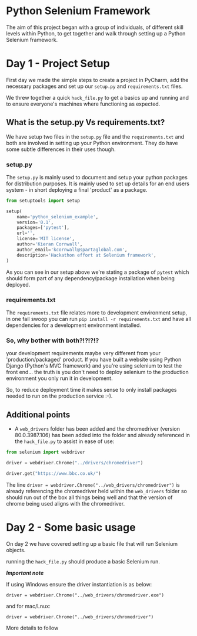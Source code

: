 # Python Selenium Framework
The aim of this project began with a group of individuals, of different skill levels within Python, to get together and walk through setting up a Python Selenium framework.

# Day 1 - Project Setup

First day we made the simple steps to create a project in PyCharm, add the necessary packages and set up our `setup.py` and `requirements.txt` files.

We threw together a quick `hack_file.py` to get a basics up and running and to ensure everyone's machines where functioning as expected.

## What is the setup.py Vs requirements.txt?
We have setup two files in the `setup.py` file and the `requirements.txt` and both are involved in setting up your Python environment. They do have some subtle differences in their uses though.

### setup.py
The `setup.py` is mainly used to document and setup your python packages for distribution purposes. It is mainly used to set up details for an end users system - in short deploying a final 'product' as a package.

```python
from setuptools import setup

setup(
    name='python_selenium_example',
    version='0.1',
    packages=['pytest'],
    url='',
    license='MIT license',
    author='Kieran Cornwall',
    author_email='kcornwall@spartaglobal.com',
    description='Hackathon effort at Selenium framework',
)
```

As you can see in our setup above we're stating a package of `pytest` which should form part of any dependency/package installation when being deployed.

### requirements.txt
The `requirements.txt` file relates more to development environment setup, in one fail swoop you can run `pip install -r requirements.txt` and have all dependencies for a development environment installed.

### So, why bother with both?!?!?!?
your development requirements maybe very different from your 'production/packaged' product. If you have built a website using Python Django (Python's MVC framework) and you're using selenium to test the front end... the truth is you don't need to deploy selenium to the production environment you only run it in development.

So, to reduce deployment time it makes sense to only install packages needed to run on the production service :-).

## Additional points
* A `web_drivers` folder has been added and the chromedriver (version 80.0.3987.106) has been added into the folder and already referenced in the `hack_file.py` to assist in ease of use:

```python
from selenium import webdriver

driver = webdriver.Chrome("../drivers/chromedriver")

driver.get("https://www.bbc.co.uk/")
```

The line `driver = webdriver.Chrome("../web_drivers/chromedriver")` is already referencing the chromedriver held within the `web_drivers` folder so should run out of the box all things being well and that the version of chrome being used aligns with the chromedriver.

# Day 2 - Some basic usage

On day 2 we have covered setting up a basic file that will run Selenium objects.

running the `hack_file.py` should produce a basic Selenium run.

***Important note***

If using Windows ensure the driver instantiation is as below:

`driver = webdriver.Chrome("../web_drivers/chromedriver.exe")`

and for mac/Lnux:

`driver = webdriver.Chrome("../web_drivers/chromedriver")`

More details to follow

